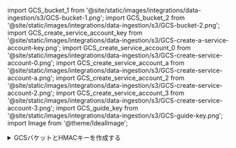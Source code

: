 

import GCS_bucket_1 from '@site/static/images/integrations/data-ingestion/s3/GCS-bucket-1.png';
import GCS_bucket_2 from '@site/static/images/integrations/data-ingestion/s3/GCS-bucket-2.png';
import GCS_create_service_account_key from '@site/static/images/integrations/data-ingestion/s3/GCS-create-a-service-account-key.png';
import GCS_create_service_account_0 from '@site/static/images/integrations/data-ingestion/s3/GCS-create-service-account-0.png';
import GCS_create_service_account_a from '@site/static/images/integrations/data-ingestion/s3/GCS-create-service-account-a.png';
import GCS_create_service_account_2 from '@site/static/images/integrations/data-ingestion/s3/GCS-create-service-account-2.png';
import GCS_create_service_account_3 from '@site/static/images/integrations/data-ingestion/s3/GCS-create-service-account-3.png';
import GCS_guide_key from '@site/static/images/integrations/data-ingestion/s3/GCS-guide-key.png';
import Image from '@theme/IdealImage';

<details>
    <summary>GCSバケットとHMACキーを作成する</summary>

### ch_bucket_us_east1 {#ch_bucket_us_east1}

<Image size="md" img={GCS_bucket_1} alt="US East 1にGCSバケットを作成する" border />

### ch_bucket_us_east4 {#ch_bucket_us_east4}

<Image size="md" img={GCS_bucket_2} alt="US East 4にGCSバケットを作成する" border />

### アクセスキーを生成する {#generate-an-access-key}

### サービスアカウントのHMACキーとシークレットを作成する {#create-a-service-account-hmac-key-and-secret}

**Cloud Storage > 設定 > 相互運用性**を開き、既存の**アクセスキー**を選択するか、**サービスアカウントのためのキーを作成**します。このガイドでは、新しいサービスアカウントのための新しいキーを作成する手順を説明します。

<Image size="md" img={GCS_create_service_account_key} alt="GCSでサービスアカウントのHMACキーを生成する" border />

### 新しいサービスアカウントを追加する {#add-a-new-service-account}

既存のサービスアカウントがないプロジェクトの場合は、**新しいアカウントを作成**します。

<Image size="md" img={GCS_create_service_account_0} alt="GCSで新しいサービスアカウントを追加する" border />

サービスアカウントを作成するには3つのステップがあります。最初のステップでは、アカウントに意味のある名前、ID、および説明を付けます。

<Image size="md" img={GCS_create_service_account_a} alt="GCSで新しいサービスアカウントの名前とIDを定義する" border />

相互運用性設定ダイアログでは、IAMロール**Storage Object Admin**ロールが推奨されます。ステップ2でそのロールを選択します。

<Image size="md" img={GCS_create_service_account_2} alt="GCSでIAMロールStorage Object Adminを選択する" border />

ステップ3はオプションであり、このガイドでは使用されません。あなたのポリシーに基づいて、ユーザーにこれらの権限を付与することができます。

<Image size="md" img={GCS_create_service_account_3} alt="GCSで新しいサービスアカウントの追加設定を構成する" border />

サービスアカウントのHMACキーが表示されます。この情報を保存してください。ClickHouseの設定で使用されます。

<Image size="md" img={GCS_guide_key} alt="GCSの生成されたHMACキーを取得する" border />

</details>
